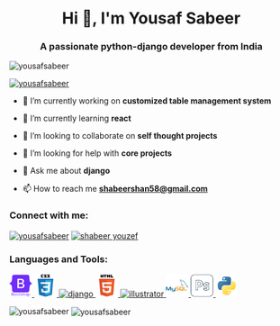 <h1 align="center">Hi 👋, I'm Yousaf Sabeer</h1>
<h3 align="center">A passionate python-django developer from India</h3>

<p align="left"> <img src="https://komarev.com/ghpvc/?username=yousafsabeer&label=Profile%20views&color=0e75b6&style=flat" alt="yousafsabeer" /> </p>

<p align="left"> <a href="https://github.com/ryo-ma/github-profile-trophy"><img src="https://github-profile-trophy.vercel.app/?username=yousafsabeer" alt="yousafsabeer" /></a> </p>

- 🔭 I’m currently working on **customized table management system**

- 🌱 I’m currently learning **react**

- 👯 I’m looking to collaborate on **self thought projects**

- 🤝 I’m looking for help with **core projects**

- 💬 Ask me about **django**

- 📫 How to reach me **shabeershan58@gmail.com**

<h3 align="left">Connect with me:</h3>
<p align="left">
<a href="https://linkedin.com/in/yousafsabeer" target="blank"><img align="center" src="https://raw.githubusercontent.com/rahuldkjain/github-profile-readme-generator/master/src/images/icons/Social/linked-in-alt.svg" alt="yousafsabeer" height="30" width="40" /></a>
<a href="https://instagram.com/shabeer youzef" target="blank"><img align="center" src="https://raw.githubusercontent.com/rahuldkjain/github-profile-readme-generator/master/src/images/icons/Social/instagram.svg" alt="shabeer youzef" height="30" width="40" /></a>
</p>

<h3 align="left">Languages and Tools:</h3>
<p align="left"> <a href="https://getbootstrap.com" target="_blank" rel="noreferrer"> <img src="https://raw.githubusercontent.com/devicons/devicon/master/icons/bootstrap/bootstrap-plain-wordmark.svg" alt="bootstrap" width="40" height="40"/> </a> <a href="https://www.w3schools.com/css/" target="_blank" rel="noreferrer"> <img src="https://raw.githubusercontent.com/devicons/devicon/master/icons/css3/css3-original-wordmark.svg" alt="css3" width="40" height="40"/> </a> <a href="https://www.djangoproject.com/" target="_blank" rel="noreferrer"> <img src="https://cdn.worldvectorlogo.com/logos/django.svg" alt="django" width="40" height="40"/> </a> <a href="https://www.w3.org/html/" target="_blank" rel="noreferrer"> <img src="https://raw.githubusercontent.com/devicons/devicon/master/icons/html5/html5-original-wordmark.svg" alt="html5" width="40" height="40"/> </a> <a href="https://www.adobe.com/in/products/illustrator.html" target="_blank" rel="noreferrer"> <img src="https://www.vectorlogo.zone/logos/adobe_illustrator/adobe_illustrator-icon.svg" alt="illustrator" width="40" height="40"/> </a> <a href="https://www.mysql.com/" target="_blank" rel="noreferrer"> <img src="https://raw.githubusercontent.com/devicons/devicon/master/icons/mysql/mysql-original-wordmark.svg" alt="mysql" width="40" height="40"/> </a> <a href="https://www.photoshop.com/en" target="_blank" rel="noreferrer"> <img src="https://raw.githubusercontent.com/devicons/devicon/master/icons/photoshop/photoshop-line.svg" alt="photoshop" width="40" height="40"/> </a> <a href="https://www.python.org" target="_blank" rel="noreferrer"> <img src="https://raw.githubusercontent.com/devicons/devicon/master/icons/python/python-original.svg" alt="python" width="40" height="40"/> </a> </p>

<p><img align="left" src="https://github-readme-stats.vercel.app/api/top-langs?username=yousafsabeer&show_icons=true&locale=en&layout=compact" alt="yousafsabeer" /></p>

<p>&nbsp;<img align="center" src="https://github-readme-stats.vercel.app/api?username=yousafsabeer&show_icons=true&locale=en" alt="yousafsabeer" /></p>
